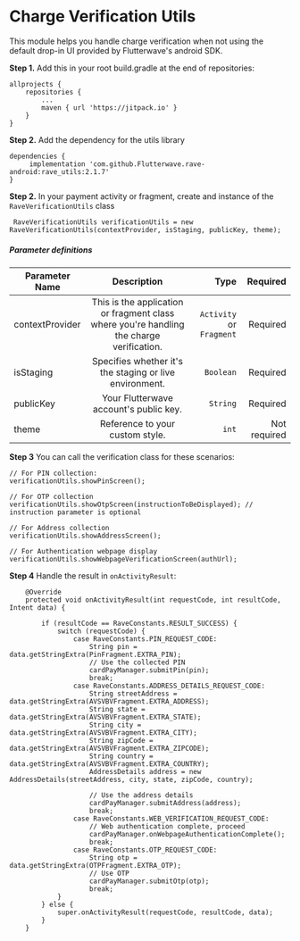 # Charge Verification Utils
This module helps you handle charge verification when not using the default drop-in UI provided by Flutterwave's android SDK.

**Step 1.** Add this in your root build.gradle at the end of repositories:

    allprojects {
		repositories {
			...
			maven { url 'https://jitpack.io' }
		}
	}

**Step 2.** Add the dependency for the utils library

    dependencies {
	     implementation 'com.github.Flutterwave.rave-android:rave_utils:2.1.7'
	}

**Step 2.**  In your payment activity or fragment, create and instance of the `RaveVerificationUtils` class

     RaveVerificationUtils verificationUtils = new RaveVerificationUtils(contextProvider, isStaging, publicKey, theme);

##### Parameter definitions
| Parameter Name      | Description           | Type | Required  |
| ------------- |:-------------:| -----:| -----:|
| contextProvider     |  This is the application or fragment class where you're handling the charge verification. | `Activity` or `Fragment` | Required
| isStaging     |  Specifies whether it's the staging or live environment. | `Boolean` | Required
| publicKey     |  Your Flutterwave account's public key. | `String` | Required
| theme     |  Reference to your custom style. | `int` | Not required

**Step 3** You can call the verification class for these scenarios:

```
// For PIN collection:
verificationUtils.showPinScreen();
        
// For OTP collection
verificationUtils.showOtpScreen(instructionToBeDisplayed); // instruction parameter is optional
        
// For Address collection
verificationUtils.showAddressScreen();
        
// For Authentication webpage display
verificationUtils.showWebpageVerificationScreen(authUrl);
```

**Step 4** Handle the result in `onActivityResult`:

```
    @Override
    protected void onActivityResult(int requestCode, int resultCode, Intent data) {

        if (resultCode == RaveConstants.RESULT_SUCCESS) {
            switch (requestCode) {
                case RaveConstants.PIN_REQUEST_CODE:
                    String pin = data.getStringExtra(PinFragment.EXTRA_PIN);
                    // Use the collected PIN
                    cardPayManager.submitPin(pin);
                    break;
                case RaveConstants.ADDRESS_DETAILS_REQUEST_CODE:
                    String streetAddress = data.getStringExtra(AVSVBVFragment.EXTRA_ADDRESS);
                    String state = data.getStringExtra(AVSVBVFragment.EXTRA_STATE);
                    String city = data.getStringExtra(AVSVBVFragment.EXTRA_CITY);
                    String zipCode = data.getStringExtra(AVSVBVFragment.EXTRA_ZIPCODE);
                    String country = data.getStringExtra(AVSVBVFragment.EXTRA_COUNTRY);
                    AddressDetails address = new AddressDetails(streetAddress, city, state, zipCode, country);

                    // Use the address details
                    cardPayManager.submitAddress(address);
                    break;
                case RaveConstants.WEB_VERIFICATION_REQUEST_CODE:
                    // Web authentication complete, proceed
                    cardPayManager.onWebpageAuthenticationComplete();
                    break;
                case RaveConstants.OTP_REQUEST_CODE:
                    String otp = data.getStringExtra(OTPFragment.EXTRA_OTP);
                    // Use OTP
                    cardPayManager.submitOtp(otp);
                    break;
            }
        } else {
            super.onActivityResult(requestCode, resultCode, data);
        }
    }
```
